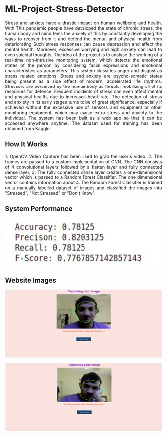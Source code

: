 # ML-Project-Stress-Detector

<div style="text-align: justify">
    Stress and anxiety have a drastic impact on human wellbeing and health. With This pandemic people have developed the state of chronic stress, the human body and mind feels the anxiety of this by constantly developing the ways to recover from it and defend the mental and physical health from deteriorating Such stress responses can cause depression and affect the mental health. Moreover, excessive worrying and high anxiety can lead to even suicidal thoughts. The idea of the project is to analyse the working of a real-time non-intrusive monitoring system, which detects the emotional states of the person by considering facial expressions and emotional characteristics as parameters. This system classifies anger and disgust as stress related emotions. Stress and anxiety are psycho-somatic states being present as a side effect of modern, accelerated life rhythms. Stressors are perceived by the human body as threats, mobilizing all of its resources for defence. Frequent incidents of stress can even affect mental and physical health, due to increased heart rate. The detection of stress and anxiety in its early stages turns to be of great significance, especially if achieved without the excessive use of sensors and equipment or other monitoring equipment, which may cause extra stress and anxiety to the individual. The system has been built as a web app so that it can be accessed anywhere anytime. The dataset used for training has been obtained from Kaggle.
</div>

## How It Works

<div style="text-align: justify">
    1. OpenCV Video Capture has been used to grab the user's video.
    2. The frames are passed to a custom implementation of CNN. The CNN consists of 4 convolutional layers followed by a flatten layer and fully connected dense layer.
    3. The fully connected dense layer creates a one-dimensional vector which is passed to a Random Forest Classifier. The one dimensional vector contains information about 
    4. The Random Forest Classifier is trained on a manually labelled dataset of images and classified the images into "Stressed", "Not Stressed" or "Don't Know".
</div>

## System Performance
![performance](https://github.com/rithvik2607/ML-Project-Stress-Detector/blob/master/images/performance.png)

## Website Images
![img1](https://github.com/rithvik2607/ML-Project-Stress-Detector/blob/master/images/web1.png)

![img2](https://github.com/rithvik2607/ML-Project-Stress-Detector/blob/master/images/web2.png)